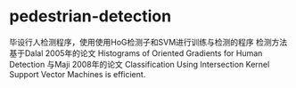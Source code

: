 # pedestrian-detection
毕设行人检测程序，使用使用HoG检测子和SVM进行训练与检测的程序
检测方法基于Dalal 2005年的论文
Histograms of Oriented Gradients for Human Detection
与Maji 2008年的论文
Classification Using Intersection Kernel Support Vector Machines is efficient.
